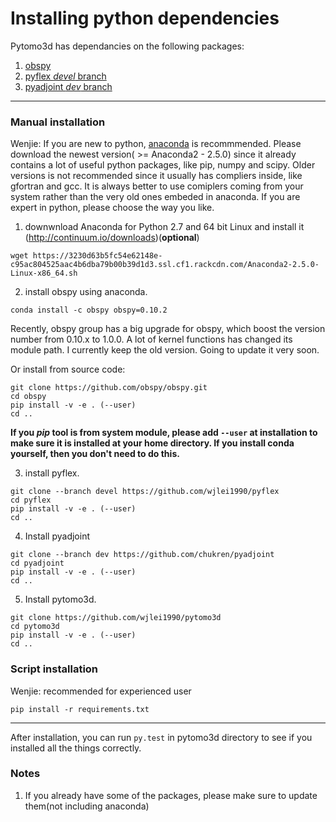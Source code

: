 # Installing python dependencies

Pytomo3d has dependancies on the following packages:

1. [obspy](https://github.com/obspy/obspy)
2. [pyflex *devel* branch](https://github.com/wjlei1990/pyflex)
3. [pyadjoint *dev* branch](https://github.com/chukren/pyadjoint)

---

### Manual installation

Wenjie: If you are new to python, [anaconda](https://www.continuum.io/downloads) is recommmended. Please download the newest version( >= Anaconda2 - 2.5.0) since it already contains a lot of useful python packages, like pip, numpy and scipy.  Older versions is not recommended since it usually has compliers inside, like gfortran and gcc. It is always better to use comiplers coming from your system rather than the very old ones embeded in anaconda. If you are expert in python, please choose the way you like.

1. downwnload Anaconda for Python 2.7 and 64 bit Linux and install it (http://continuum.io/downloads)(**optional**)
  ```
  wget https://3230d63b5fc54e62148e-c95ac804525aac4b6dba79b00b39d1d3.ssl.cf1.rackcdn.com/Anaconda2-2.5.0-Linux-x86_64.sh
  ```

2. install obspy using anaconda.
  ```
  conda install -c obspy obspy=0.10.2
  ```
  Recently, obspy group has a big upgrade for obspy, which boost the version number from 0.10.x to 1.0.0. A lot of kernel functions has changed its module path. I currently keep the old version. Going to update it very soon.

  Or install from source code:
  ```
  git clone https://github.com/obspy/obspy.git
  cd obspy
  pip install -v -e . (--user)
  cd ..
  ```
  **If you *pip* tool is from system module, please add `--user` at installation to make sure it is installed at your home directory. If you install conda yourself, then you don't need to do this.**

3. install pyflex.
  ```
  git clone --branch devel https://github.com/wjlei1990/pyflex 
  cd pyflex
  pip install -v -e . (--user)
  cd ..
  ```

  
4. Install pyadjoint
  ```
  git clone --branch dev https://github.com/chukren/pyadjoint 
  cd pyadjoint
  pip install -v -e . (--user)
  cd ..
  ```

5. Install pytomo3d.
  ```
  git clone https://github.com/wjlei1990/pytomo3d
  cd pytomo3d
  pip install -v -e . (--user)
  cd ..
  ```

### Script installation

Wenjie: recommended for experienced user

  ```
  pip install -r requirements.txt
  ```

---

After installation, you can run `py.test` in pytomo3d directory to see if you installed all the things correctly.

### Notes
1. If you already have some of the packages, please make sure to update them(not including anaconda)
